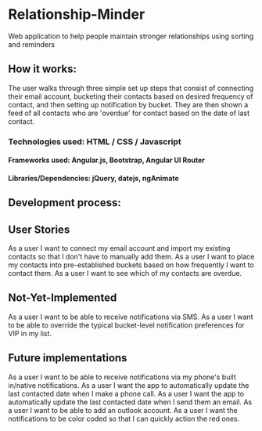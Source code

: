 # Relationship-Minder
Web application to help people maintain stronger relationships using sorting and reminders

## How it works:
The user walks through three simple set up steps that consist of connecting their email account, bucketing their contacts based on desired frequency of contact, and then setting up notification by bucket. They are then shown a feed of all contacts who are 'overdue' for contact based on the date of last contact.

### Technologies used: HTML / CSS / Javascript

#### Frameworks used: Angular.js, Bootstrap, Angular UI Router

#### Libraries/Dependencies: jQuery, datejs, ngAnimate

## Development process:

## User Stories
As a user I want to connect my email account and import my existing contacts so that I don't have to manually add them.
As a user I want to place my contacts into pre-established buckets based on how frequently I want to contact them.
As a user I want to see which of my contacts are overdue.

## Not-Yet-Implemented
As a user I want to be able to receive notifications via SMS.
As a user I want to be able to override the typical bucket-level notification preferences for VIP in my list.

## Future implementations
As a user I want to be able to receive notifications via my phone's built in/native notifications.
As a user I want the app to automatically update the last contacted date when I make a phone call.
As a user I want the app to automatically update the last contacted date when I send them an email.
As a user I want to be able to add an outlook account.
As a user I want the notifications to be color coded so that I can quickly action the red ones.
